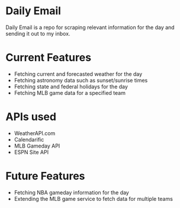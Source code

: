 # Daily Email

Daily Email is a repo for scraping relevant information for the day and sending it out to my inbox.

# Current Features

- Fetching current and forecasted weather for the day
- Fetching astronomy data such as sunset/sunrise times
- Fetching state and federal holidays for the day
- Fetching MLB game data for a specified team

# APIs used

- WeatherAPI.com
- Calendarific
- MLB Gameday API
- ESPN Site API

# Future Features

- Fetching NBA gameday information for the day
- Extending the MLB game service to fetch data for multiple teams
